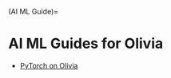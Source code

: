 (AI ML Guide)=

# AI ML Guides for Olivia

- [PyTorch on Olivia](https://documentation.sigma2.no/code_development/guides/olivia_pytorch.html)


